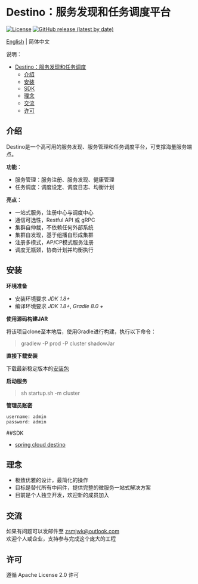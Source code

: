 # Destino：服务发现和任务调度平台

[![License](https://img.shields.io/badge/license-Apache%202-blue.svg)](https://www.apache.org/licenses/LICENSE-2.0.html)
[![GitHub release (latest by date)](https://img.shields.io/github/v/release/Egolessness/destino?style=flat-square)](https://github.com/Egolessness/destino)

[English](./README.md) | 简体中文

说明：

- [Destino：服务发现和任务调度](#Destino：服务发现和任务调度平台)
  - [介绍](#介绍)
  - [安装](#安装)
  - [SDK](#sdk)
  - [理念](#理念)
  - [交流](#交流)
  - [许可](#许可)

## 介绍

Destino是一个高可用的服务发现、服务管理和任务调度平台，可支撑海量服务端点。

**功能**：

- 服务管理：服务注册、服务发现、健康管理
- 任务调度：调度设定、调度日志、均衡计划

**亮点**：

- 一站式服务，注册中心与调度中心
- 通信可选性，Restful API 或 gRPC
- 集群自仲裁，不依赖任何外部系统
- 集群自发现，基于组播自形成集群
- 注册多模式，AP/CP模式服务注册
- 调度无瓶颈，协商计划并均衡执行

## 安装

**环境准备**

- 安装环境要求 *JDK 1.8+*
- 编译环境要求 *JDK 1.8+*, *Gradle 8.0 +*

**使用源码构建JAR**

将该项目clone至本地后，使用Gradle进行构建，执行以下命令：
> gradlew -P prod -P cluster shadowJar

**直接下载安装**

下载最新稳定版本的[安装包](https://github.com/Egolessness/destino/releases)

**启动服务**

> sh startup.sh -m cluster

**管理员账密**
````
username: admin
password: admin
````

##SDK

- [spring cloud destino](https://github.com/Egolessness/spring-cloud-destino)

## 理念

- 极致优雅的设计，最简化的操作
- 目标是替代所有中间件，提供完整的微服务一站式解决方案
- 目前是个人独立开发，欢迎新的成员加入

## 交流

如果有问题可以发邮件至 zsmjwk@outlook.com
<br />欢迎个人或企业，支持参与完成这个庞大的工程

## 许可

遵循 Apache License 2.0 许可